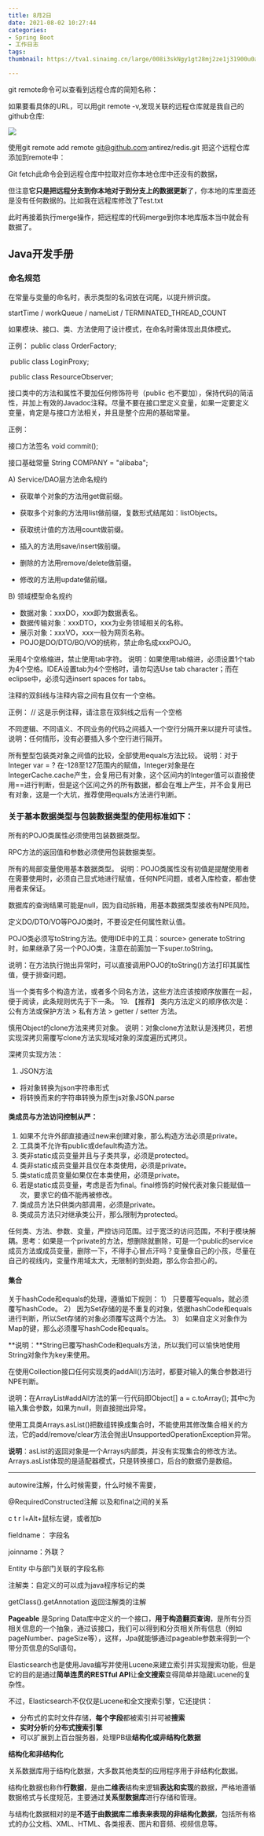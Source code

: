 ```yaml
---
title: 8月2日
date: 2021-08-02 10:27:44
categories:
- Spring Boot
- 工作日志
tags:
thumbnail: https://tva1.sinaimg.cn/large/008i3skNgy1gt28mj2ze1j31900u0ag0.jpg

---
```

git remote命令可以查看到远程仓库的简短名称：



如果要看具体的URL，可以用git remote -v,发现关联的远程仓库就是我自己的github仓库:



![](https://tva1.sinaimg.cn/large/008i3skNgy1gt2714mwtkj30sc0a8did.jpg)

使用git remote add remote git@github.com:antirez/redis.git 把这个远程仓库添加到remote中：



Git fetch此命令会到远程仓库中拉取对应你本地仓库中还没有的数据，

但注意**它只是把远程分支到你本地对于到分支上的数据更新**了，你本地的库里面还是没有任何数据的。比如我在远程库修改了Test.txt



此时再接着执行merge操作，把远程库的代码merge到你本地库版本当中就会有数据了。

## Java开发手册

### 命名规范

在常量与变量的命名时，表示类型的名词放在词尾，以提升辨识度。

startTime / workQueue / nameList / TERMINATED_THREAD_COUNT

如果模块、接口、类、方法使用了设计模式，在命名时需体现出具体模式。

正例： public class OrderFactory;

​			public class LoginProxy;

​			public class ResourceObserver;

接口类中的方法和属性不要加任何修饰符号（public 也不要加），保持代码的简洁性，并加上有效的Javadoc注释。尽量不要在接口里定义变量，如果一定要定义变量，肯定是与接口方法相关，并且是整个应用的基础常量。

正例：

接口方法签名 void commit();

接口基础常量 String COMPANY = "alibaba"; 

A) Service/DAO层方法命名规约    

- 获取单个对象的方法用get做前缀。    

- 获取多个对象的方法用list做前缀，复数形式结尾如：listObjects。    

- 获取统计值的方法用count做前缀。    

- 插入的方法用save/insert做前缀。    

- 删除的方法用remove/delete做前缀。    

- 修改的方法用update做前缀。

B) 领域模型命名规约 

- 数据对象：xxxDO，xxx即为数据表名。
- 数据传输对象：xxxDTO，xxx为业务领域相关的名称。
- 展示对象：xxxVO，xxx一般为网页名称。
- POJO是DO/DTO/BO/VO的统称，禁止命名成xxxPOJO。

采用4个空格缩进，禁止使用tab字符。 说明：如果使用tab缩进，必须设置1个tab为4个空格。IDEA设置tab为4个空格时，请勿勾选Use tab character；而在eclipse中，必须勾选insert spaces for tabs。

注释的双斜线与注释内容之间有且仅有一个空格。 

正例：   // 这是示例注释，请注意在双斜线之后有一个空格



不同逻辑、不同语义、不同业务的代码之间插入一个空行分隔开来以提升可读性。 说明：任何情形，没有必要插入多个空行进行隔开。

所有整型包装类对象之间值的比较，全部使用equals方法比较。 说明：对于Integer var = ? 在-128至127范围内的赋值，Integer对象是在 IntegerCache.cache产生，会复用已有对象，这个区间内的Integer值可以直接使用==进行判断，但是这个区间之外的所有数据，都会在堆上产生，并不会复用已有对象，这是一个大坑，推荐使用equals方法进行判断。

### 关于基本数据类型与包装数据类型的使用标准如下：

所有的POJO类属性必须使用包装数据类型。

RPC方法的返回值和参数必须使用包装数据类型。

所有的局部变量使用基本数据类型。 说明：POJO类属性没有初值是提醒使用者在需要使用时，必须自己显式地进行赋值，任何NPE问题，或者入库检查，都由使用者来保证。



数据库的查询结果可能是null，因为自动拆箱，用基本数据类型接收有NPE风险。



定义DO/DTO/VO等POJO类时，不要设定任何属性默认值。

POJO类必须写toString方法。使用IDE中的工具：source> generate toString时，如果继承了另一个POJO类，注意在前面加一下super.toString。

说明：在方法执行抛出异常时，可以直接调用POJO的toString()方法打印其属性值，便于排查问题。

当一个类有多个构造方法，或者多个同名方法，这些方法应该按顺序放置在一起，便于阅读，此条规则优先于下一条。 19. 【推荐】 类内方法定义的顺序依次是：公有方法或保护方法 > 私有方法 > getter / setter 方法。

慎用Object的clone方法来拷贝对象。 说明：对象clone方法默认是浅拷贝，若想实现深拷贝需覆写clone方法实现域对象的深度遍历式拷贝。

深拷贝实现方法：

1. JSON方法

- 将对象转换为json字符串形式
- 将转换而来的字符串转换为原生js对象JSON.parse

#### 类成员与方法访问控制从严：

1. 如果不允许外部直接通过new来创建对象，那么构造方法必须是private。
2. 工具类不允许有public或default构造方法。
3. 类非static成员变量并且与子类共享，必须是protected。
4. 类非static成员变量并且仅在本类使用，必须是private。
5. 类static成员变量如果仅在本类使用，必须是private。
6. 若是static成员变量，考虑是否为final。final修饰的时候代表对象只能赋值一次，要求它的值不能再被修改。
7. 类成员方法只供类内部调用，必须是private。
8. 类成员方法只对继承类公开，那么限制为protected。

任何类、方法、参数、变量，严控访问范围。过于宽泛的访问范围，不利于模块解耦。思考：如果是一个private的方法，想删除就删除，可是一个public的service成员方法或成员变量，删除一下，不得手心冒点汗吗？变量像自己的小孩，尽量在自己的视线内，变量作用域太大，无限制的到处跑，那么你会担心的。



#### 集合

关于hashCode和equals的处理，遵循如下规则： 1） 只要覆写equals，就必须覆写hashCode。 2） 因为Set存储的是不重复的对象，依据hashCode和equals进行判断，所以Set存储的对象必须覆写这两个方法。 3） 如果自定义对象作为Map的键，那么必须覆写hashCode和equals。

**说明：**String已覆写hashCode和equals方法，所以我们可以愉快地使用String对象作为key来使用。

在使用Collection接口任何实现类的addAll()方法时，都要对输入的集合参数进行NPE判断。

说明：在ArrayList#addAll方法的第一行代码即Object[] a = c.toArray(); 其中c为输入集合参数，如果为null，则直接抛出异常。

使用工具类Arrays.asList()把数组转换成集合时，不能使用其修改集合相关的方法，它的add/remove/clear方法会抛出UnsupportedOperationException异常。 

**说明**：asList的返回对象是一个Arrays内部类，并没有实现集合的修改方法。Arrays.asList体现的是适配器模式，只是转换接口，后台的数据仍是数组。

---

autowire注解，什么时候需要，什么时候不需要，

@RequiredConstructed注解 以及和final之间的关系

c t r l+Alt+鼠标左键，或者加b

fieldname： 字段名

joinname：外联？

Entity 中与部门关联的字段名称

注解类：自定义的可以成为java程序标记的类

getClass().getAnnotation 返回注解类的注解

**Pageable** 是Spring Data库中定义的一个接口，**用于构造翻页查询**，是所有分页相关信息的一个抽象，通过该接口，我们可以得到和分页相关所有信息（例如pageNumber、pageSize等），这样，Jpa就能够通过pageable参数来得到一个带分页信息的Sql语句。

Elasticsearch也是使用Java编写并使用Lucene来建立索引并实现搜索功能，但是它的目的是通过**简单连贯的RESTful API**让**全文搜索**变得简单并隐藏Lucene的复杂性。

不过，Elasticsearch不仅仅是Lucene和全文搜索引擎，它还提供：

- 分布式的实时文件存储，**每个字段**都被索引并可被**搜索**
- **实时分析**的**分布式搜索引擎**
- 可以扩展到上百台服务器，处理PB级**结构化或非结构化数据**

**结构化和非结构化**

关系数据库用于结构化数据，大多数其他类型的应用程序用于非结构化数据。

结构化数据也称作**行数据**，是由**二维表**结构来逻辑**表达和实现**的数据，严格地遵循数据格式与长度规范，主要通过**关系型数据库**进行存储和管理。

与结构化数据相对的是**不适于由数据库二维表来表现的非结构化数据**，包括所有格式的办公文档、XML、HTML、各类报表、图片和音频、视频信息等。

